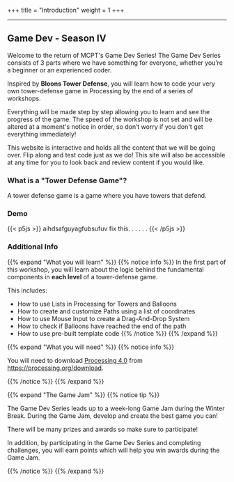 +++
title = "Introduction"
weight = 1
+++

---

## Game Dev - Season IV

Welcome to the return of MCPT's Game Dev Series! The Game Dev Series consists of 3 parts where we have something for everyone, whether you’re a beginner or an experienced coder.

Inspired by **Bloons Tower Defense**, you will learn how to code your very own tower-defense game in Processing by the end of a series of workshops.

Everything will be made step by step allowing you to learn and see the progress of the game. The speed of the workshop is not set and will be altered at a moment's notice in order, so don’t worry if you don't get everything immediately!

This website is interactive and holds all the content that we will be going over. Flip along and test code just as we do! This site will also be accessible at any time for you to look back and review content if you would like.

### What is a "Tower Defense Game"?

A tower defense game is a game where you have towers that defend.

### Demo

{{< p5js >}}
aihdsafguyagfubsufuv fix this. . . . . .
{{< /p5js >}}

### Additional Info

{{% expand "What you will learn" %}}
{{% notice info %}}
In the first part of this workshop, you will learn about the logic behind the fundamental components in **each level** of a tower-defense game.

This includes: 
* How to use Lists in Processing for Towers and Balloons
* How to create and customize Paths using a list of coordinates
* How to use Mouse Input to create a Drag-And-Drop System
* How to check if Balloons have reached the end of the path
* How to use pre-built template code
{{% /notice %}}
{{% /expand %}}


{{% expand "What you will need" %}}
{{% notice info %}}

You will need to download [Processing 4.0](https://processing.org/download) from https://processing.org/download.

{{% /notice %}}
{{% /expand %}}



{{% expand "The Game Jam" %}}
{{% notice tip %}}

The Game Dev Series leads up to a week-long Game Jam during the Winter Break. During the Game Jam, develop and create the best game you can!

There will be many prizes and awards so make sure to participate!

In addition, by participating in the Game Dev Series and completing challenges, you will earn points which will help you win awards during the Game Jam.

{{% /notice %}}
{{% /expand %}}